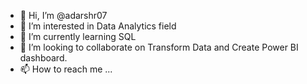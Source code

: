 - 👋 Hi, I’m @adarshr07
- 👀 I’m interested in Data Analytics field
- 🌱 I’m currently learning SQL 
- 💞️ I’m looking to collaborate on Transform Data and Create Power BI dashboard.
- 📫 How to reach me ...

<!---
adarshr07/adarshr07 is a ✨ special ✨ repository because its `README.md` (this file) appears on your GitHub profile.
You can click the Preview link to take a look at your changes.
--->
